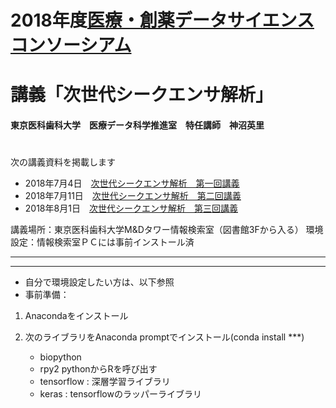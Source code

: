 # 
# 2018年度[医療・創薬データサイエンスコンソーシアム](https://md-dsc.com/)
# 講義「次世代シークエンサ解析」
#### 東京医科歯科大学　医療データ科学推進室　特任講師　神沼英里
#

次の講義資料を掲載します
 - 2018年7月4日　[次世代シークエンサ解析　第一回講義](180704.md)
 - 2018年7月11日　[次世代シークエンサ解析　第二回講義](180711.md)
 - 2018年8月1日　[次世代シークエンサ解析　第三回講義](180801.md)
 
 
講義場所：東京医科歯科大学M&Dタワー情報検索室（図書館3Fから入る）
環境設定：情報検索室ＰＣには事前インストール済

---
---

- 自分で環境設定したい方は、以下参照
- 事前準備： 
1.  Anacondaをインストール
2.  次のライブラリをAnaconda promptでインストール(conda install ***)

    - biopython
    - rpy2  pythonからRを呼び出す
    - tensorflow : 深層学習ライブラリ
    - keras  : tensorflowのラッパーライブラリ
